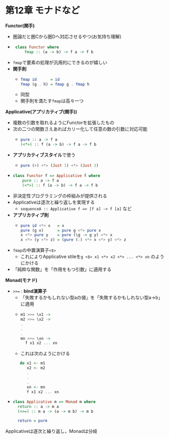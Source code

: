 # 第12章 モナドなど

**Functor(関手)**
 - 圏論だと圏Cから圏Dへ対応させるやつ(お気持ち理解)
 - ```haskell
    class Functor where
        fmap :: (a -> b) -> f a -> f b
   ```
 - `fmap`で要素の処理が汎用的にできるのが嬉しい
 - **関手則**
   - ```haskell
     fmap id      = id
     fmap (g . h) = fmap g . fmap h
     ```
   - 同型
   - 関手則を満たす`fmap`は高々一つ

**Applicative(アプリカティブ(関手))**
 - 複数の引数を取れるようにFunctorを拡張したもの
 - 次の二つの関数さえあればカリー化して任意の数の引数に対応可能
   - ```haskell
     pure :: a -> f a
     (<*>) :: f (a -> b) -> f a -> f b
     ```
 - **アプリカティブスタイル**で使う
   - ```haskell
     pure (+) <*> (Just 1) <*> (Just 2)
     ```
 - ```haskell
   class Functor f => Applicative f where
       pure :: a -> f a
       (<*>) :: f (a -> b) -> f a -> f b 
   ```
 - 非決定性プログラミングの枠組みが提供される
 - Applicativeは逐次と繰り返しを実現する
   - `sequenceA :: Applicative f => [f a] -> f [a]` など
 - **アプリカティブ則**
   - ```haskell
     pure id <*> x   = x
     pure (g x)      = pure g <*> pure x
     x <*> pure y    = pure (\g -> g y) <*> x
     x <*> (y <*> z) = (pure (.) <*> x <*> y) <*> z 
     ```
 - `fmap`の中置演算子`<$>`
   - これによりApplicative stileを`g <$> x1 <*> x2 <*> ... <*> xn` のようにかける
 - 「純粋な関数」を「作用をもつ引数」に適用する

**Monad(モナド)**
 - `>>=` : **bind演算子**
    - 「失敗するかもしれない型aの値」を「失敗するかもしれない型a->b」に適用 
    - ```haskell
      m1 >>= \x1 ->
      m2 >>= \x2 ->
      .
      .
      .
      mn >>= \xn ->
        f x1 x2 ... xn
      ```
    - これは次のようにかける
    ```haskell
       do x1 <- m1
          x2 <- m2
          .
          .
          .
          xn <- mn
          f x1 x2 ... xn
    ```
 - ```haskell
   class Applicative m => Monad m where
     return :: a -> m a
     (>>=) :: m a -> (a -> m b) -> m b

     return = pure
   ```

Applicativeは逐次と繰り返し，Monadは分岐